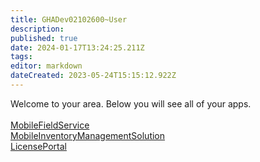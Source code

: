 ```yaml
---
title: GHADev02102600~User
description: 
published: true
date: 2024-01-17T13:24:25.211Z
tags: 
editor: markdown
dateCreated: 2023-05-24T15:15:12.922Z
---
```


Welcome to your area. Below you will see all of your apps.<br><br>[MobileFieldService](/Apps/MobileFieldService)<br>[MobileInventoryManagementSolution](/Apps/MIMS/MobileInventoryManagementSolution)<br>[LicensePortal](/Apps/LicensePortal)<br>